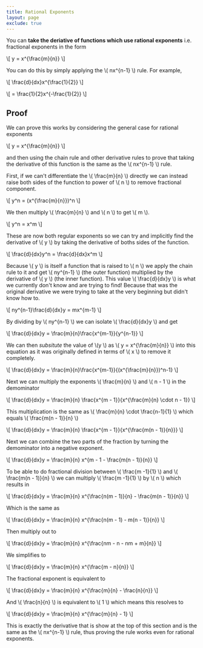 ```yaml
---
title: Rational Exponents
layout: page
exclude: true
---
```


<script type="text/javascript" src="https://cdnjs.cloudflare.com/ajax/libs/mathjax/2.7.0/MathJax.js?config=TeX-AMS_CHTML"></script>

You can **take the deriative of functions which use rational exponents** i.e. fractional exponents in the form

\\[ y = x^{\frac{m}{n}} \\]

You can do this by simply applying the \\( nx^{n-1} \\) rule. For example,

\\[ \frac{d}{dx}x^{\frac{1}{2}} \\]

\\[ = \frac{1}{2}x^{-\frac{1}{2}} \\]

## Proof

We can prove this works by considering the general case for rational exponents

\\[ y = x^{\frac{m}{n}} \\]

and then using the chain rule and other derivative rules to prove that taking the derivative of this function is the same as the \\( nx^{n-1} \\) rule.

First, if we can't differentiate the \\( \frac{m}{n} \\) directly we can instead raise both sides of the function to power of \\( n \\) to remove fractional component.

\\[ y^n = (x^{\frac{m}{n}})^n \\]

We then multiply \\( \frac{m}{n} \\) and \\( n \\) to get \\( m \\).

\\[ y^n = x^m \\]

These are now both regular exponents so we can try and implicitly find the derivative of \\( y \\) by taking the derivative of boths sides of the function.

\\[ \frac{d}{dx}y^n = \frac{d}{dx}x^m \\]

Because \\( y \\) is itself a function that is raised to \\( n \\) we apply the chain rule to it and get \\( ny^{n-1} \\) (the outer function) multiplied by the derivative of \\( y \\) (the inner function). This value \\( \frac{d}{dx}y \\) is what we currently don't know and are trying to find! Because that was the original derivative we were trying to take at the very beginning but didn't know how to.

\\[ ny^{n-1}\frac{d}{dx}y = mx^{m-1} \\]

By dividing by \\( ny^{n-1} \\) we can isolate \\( \frac{d}{dx}y \\) and get

\\[ \frac{d}{dx}y = \frac{m}{n}\frac{x^{m-1}}{y^{n-1}} \\]

We can then *subsitute* the value of \\(y \\) as \\( y = x^{\frac{m}{n}} \\) into this equation as it was originally defined in terms of \\( x \\) to remove it completely.

\\[ \frac{d}{dx}y = \frac{m}{n}\frac{x^{m-1}}{(x^{\frac{m}{n}})^n-1} \\]

Next we can multiply the exponents \\( \frac{m}{n} \\) and \\( n - 1 \\) in the demominator

\\[ \frac{d}{dx}y = \frac{m}{n} \frac{x^{m - 1}}{x^{\frac{m}{n} \cdot n - 1}} \\]

This multiplication is the same as \\( \frac{m}{n} \cdot \frac{n-1}{1} \\) which equals \\( \frac{m(n - 1)}{n} \\)

\\[ \frac{d}{dx}y = \frac{m}{n} \frac{x^{m - 1}}{x^{\frac{m(n - 1)}{n}}} \\]

Next we can combine the two parts of the fraction by turning the demominator into a negative exponent.

\\[ \frac{d}{dx}y = \frac{m}{n} x^{m - 1 - \frac{m(n - 1)}{n}} \\]

To be able to do fractional division between \\( \frac{m -1}{1} \\) and \\( \frac{m(n - 1)}{n} \\) we can multiply \\( \frac{m -1}{1} \\) by \\( n \\) which results in

\\[ \frac{d}{dx}y = \frac{m}{n} x^{\frac{n(m - 1)}{n} - \frac{m(n - 1)}{n}} \\]

Which is the same as

\\[ \frac{d}{dx}y = \frac{m}{n} x^{\frac{n(m - 1) - m(n - 1)}{n}} \\]

Then multiply out to

\\[ \frac{d}{dx}y = \frac{m}{n} x^{\frac{nm - n - nm + m}{n}} \\]

We simplifies to

\\[ \frac{d}{dx}y = \frac{m}{n} x^{\frac{m - n}{n}} \\]

The fractional exponent is equivalent to

\\[ \frac{d}{dx}y = \frac{m}{n} x^{\frac{m}{n} - \frac{n}{n}} \\]

And \\( \frac{n}{n} \\) is equivalent to \\( 1 \\) which means this resolves to

\\[ \frac{d}{dx}y = \frac{m}{n} x^{\frac{m}{n} - 1} \\]

This is exactly the derivative that is show at the top of this section and is the same as the \\( nx^{n-1} \\) rule, thus proving the rule works even for rational exponents.






